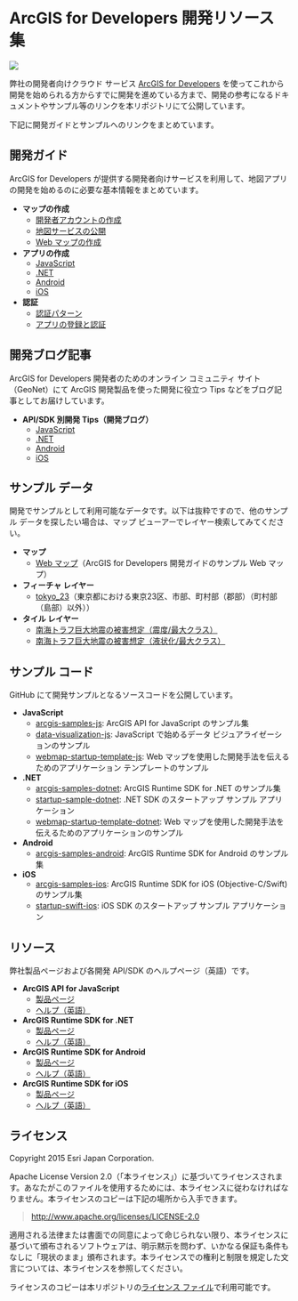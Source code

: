 # ArcGIS for Developers 開発リソース集

![](http://apps.esrij.com/arcgis-dev/guide/img/readme-banner.png)

弊社の開発者向けクラウド サービス [ArcGIS for Developers](https://developers.arcgis.com/en/) を使ってこれから開発を始められる方からすでに開発を進めている方まで、開発の参考になるドキュメントやサンプル等のリンクを本リポジトリにて公開しています。

下記に開発ガイドとサンプルへのリンクをまとめています。

## 開発ガイド

ArcGIS for Developers が提供する開発者向けサービスを利用して、地図アプリの開発を始めるのに必要な基本情報をまとめています。

* __マップの作成__
    * [開発者アカウントの作成](https://github.com/EsriJapan/arcgis-dev-resources/blob/master/pages/get-dev-account.md)
    * [地図サービスの公開](https://github.com/EsriJapan/arcgis-dev-resources/blob/master/pages/create-feature-service.md)
    * [Web マップの作成](https://github.com/EsriJapan/arcgis-dev-resources/blob/master/pages/create-webmap.md)
* __アプリの作成__
    * [JavaScript](https://github.com/EsriJapan/arcgis-dev-resources/blob/master/pages/create-startup-app-js.md)
    * [.NET](https://github.com/EsriJapan/arcgis-dev-resources/blob/master/pages/create-startup-app-dotnet.md)
    * [Android](https://github.com/EsriJapan/arcgis-dev-resources/blob/master/pages/create-startup-app-android.md)
    * [iOS](https://github.com/EsriJapan/arcgis-dev-resources/blob/master/pages/create-startup-app-ios.md)
* __認証__
    * [認証パターン](https://github.com/EsriJapan/arcgis-dev-resources/blob/master/pages/authentication.md)
    * [アプリの登録と認証](https://github.com/EsriJapan/arcgis-dev-resources/blob/master/pages/authentication.md)

## 開発ブログ記事

ArcGIS for Developers 開発者のためのオンライン コミュニティ サイト（GeoNet）にて ArcGIS 開発製品を使った開発に役立つ Tips などをブログ記事としてお届けしています。

* __API/SDK 別開発 Tips（開発ブログ）__
  * [JavaScript](http://arcg.is/1X5Q0Sl)
  * [.NET](http://arcg.is/1LPKAcf)
  * [Android](http://arcg.is/1PiwBfG)
  * [iOS](http://arcg.is/1LlUgpi)

## サンプル データ

開発でサンプルとして利用可能なデータです。以下は抜粋ですので、他のサンプル データを探したい場合は、マップ ビューアーでレイヤー検索してみてください。

* __マップ__
  * [Web マップ](http://www.arcgis.com/home/item.html?id=d3ee769333954213b2f7e894e8e1032c)（ArcGIS for Developers 開発ガイドのサンプル Web マップ）
* __フィーチャ レイヤー__
  * [tokyo_23](http://www.arcgis.com/home/item.html?id=78435abcb1e34327bcf1959d9006a8a5)（東京都における東京23区、市部、町村部（郡部）（町村部（島部）以外））
* __タイル レイヤー__
  * [南海トラフ巨大地震の被害想定（震度/最大クラス）](http://www.arcgis.com/home/item.html?id=df91408d1b424117a24f8ffdc845f825)
  * [南海トラフ巨大地震の被害想定（液状化/最大クラス）](http://www.arcgis.com/home/item.html?id=9a115b3ff9164ddda9f5f3d9ee189a5b)

## サンプル コード

GitHub にて開発サンプルとなるソースコードを公開しています。

* __JavaScript__
  * [arcgis-samples-js](https://github.com/EsriJapan/arcgis-samples-js): ArcGIS API for JavaScript のサンプル集
  * [data-visualization-js](https://github.com/EsriJapan/data-visualization-js): JavaScript で始めるデータ ビジュアライゼーションのサンプル
  * [webmap-startup-template-js](https://github.com/EsriJapan/webmap-startup-template-js): Web マップを使用した開発手法を伝えるためのアプリケーション テンプレートのサンプル
* __.NET__
  * [arcgis-samples-dotnet](https://github.com/EsriJapan/arcgis-samples-dotnet): ArcGIS Runtime SDK for .NET のサンプル集
  * [startup-sample-dotnet](https://github.com/EsriJapan/startup-sample-dotnet): .NET SDK のスタートアップ サンプル アプリケーション
  * [webmap-startup-template-dotnet](https://github.com/EsriJapan/webmap-startup-template-dotnet): Web マップを使用した開発手法を伝えるためのアプリケーションのサンプル
* __Android__
  * [arcgis-samples-android](https://github.com/EsriJapan/arcgis-samples-android): ArcGIS Runtime SDK for Android のサンプル集
* __iOS__
  * [arcgis-samples-ios](https://github.com/EsriJapan/arcgis-samples-ios): ArcGIS Runtime SDK for iOS (Objective-C/Swift) のサンプル集
  * [startup-swift-ios](https://github.com/EsriJapan/startup-swift-ios): iOS SDK のスタートアップ サンプル アプリケーション

## リソース

弊社製品ページおよび各開発 API/SDK のヘルプページ（英語）です。

* __ArcGIS API for JavaScript__
  * [製品ページ](http://www.esrij.com/products/arcgis-api-for-javascript/)
  * [ヘルプ（英語）](https://developers.arcgis.com/javascript/)
* __ArcGIS Runtime SDK for .NET__
  * [製品ページ](http://www.esrij.com/products/arcgis-runtime-sdk-for-dotnet/)
  * [ヘルプ（英語）](https://developers.arcgis.com/net/)
* __ArcGIS Runtime SDK for Android__
  * [製品ページ](http://www.esrij.com/products/arcgis-runtime-sdk-for-android/)
  * [ヘルプ（英語）](https://developers.arcgis.com/android/)
* __ArcGIS Runtime SDK for iOS__
  * [製品ページ](http://www.esrij.com/products/arcgis-runtime-sdk-for-ios/)
  * [ヘルプ（英語）](https://developers.arcgis.com/ios/)

## ライセンス
Copyright 2015 Esri Japan Corporation.

Apache License Version 2.0（「本ライセンス」）に基づいてライセンスされます。あなたがこのファイルを使用するためには、本ライセンスに従わなければなりません。本ライセンスのコピーは下記の場所から入手できます。

> http://www.apache.org/licenses/LICENSE-2.0

適用される法律または書面での同意によって命じられない限り、本ライセンスに基づいて頒布されるソフトウェアは、明示黙示を問わず、いかなる保証も条件もなしに「現状のまま」頒布されます。本ライセンスでの権利と制限を規定した文言については、本ライセンスを参照してください。

ライセンスのコピーは本リポジトリの[ライセンス ファイル](./LICENSE)で利用可能です。
